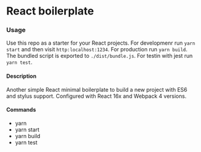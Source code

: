 # React boilerplate

### Usage

Use this repo as a starter for your React projects. For developmenr run `yarn start` and then visit `http:localhost:1234`. For production run `yarn build`. The bundled script is exported to `./dist/bundle.js`. For testin with jest run `yarn test`.

#### Description

Another simple React minimal boilerplate to build a new project with ES6 and stylus support.
Configured with React 16x and Webpack 4 versions.

#### Commands
* yarn 
* yarn start
* yarn build
* yarn test

